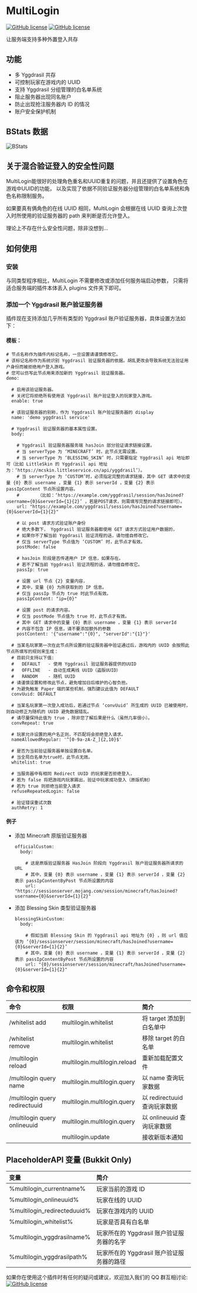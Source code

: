 # MultiLogin

[![GitHub license](https://img.shields.io/github/license/CaaMoe/MultiLogin?style=flat-square)](https://github.com/CaaMoe/MultiLogin/blob/master/LICENSE)
[![GitHub license](https://img.shields.io/badge/QQ%20group-832210691-yellow?style=flat-square)](https://jq.qq.com/?_wv=1027&k=WrOTGIC7)

让服务端支持多种外置登入共存

## 功能

* 多 Yggdrasil 共存
* 可控制玩家在游戏内的 UUID
* 支持 Yggdrasil 分组管理的白名单系统
* 阻止服务器出现同名账户
* 防止出现抢注服务器内 ID 的情况
* 账户安全保护机制

## BStats 数据

![BStats](https://bstats.org/signatures/bukkit/MultiLoginR.svg)

## 关于混合验证登入的安全性问题

MultiLogin能很好的处理角色重名和UUID重复的问题，并且还提供了设置角色在游戏中UUID的功能，
以及实现了依据不同验证服务器分组管理的白名单系统和角色名称限制服务。

如果要真有俩角色的在线 UUID 相同，MultiLogin 会根据在线 UUID 查询上次登入时所使用的验证服务器的 
path 来判断是否允许登入。

理论上不存在什么安全性问题，除非没想到...

## 如何使用

### 安装

与同类型程序相比，MultiLogin 不需要修改或添加任何服务端启动参数， 只需将适合服务端的插件本体丢入 plugins 文件夹下即可。

### 添加一个 Yggdrasil 账户验证服务器

插件现在支持添加几乎所有类型的 Yggdrasil 账户验证服务器，具体设置方法如下：

#### 模板：

    # 节点名称作为插件内标记名称，一旦设置请谨慎修改它。
    # 该标记名称作为系统识别 Yggdrasil 验证服务器的依据。胡乱更改会导致系统无法验证用户身份而被拒绝用户登入游戏。
    # 您可以仿写此节点用来添加新的 Yggdrasil 验证服务器。
    demo:

      # 启用该验证服务器。
      # 关闭它将拒绝所有使用该 Yggdrasil 账户验证登入的玩家登入游戏。
      enable: true

      # 该验证服务器的别称，作为 Yggdrasil 账户验证服务器的 display
      name: 'demo yggdrasil service'

      # Yggdrasil 验证服务器的基本属性设置。
      body:

        # Yggdrasil 验证服务器服务端 hasJoin 部分验证请求链接设置。
        # 当 serverType 为 ‘MINECRAFT’ 时，此节点无需设置。
        # 当 serverType 为 ‘BLESSING_SKIN’ 时，只需要指定 Yggdrasil api 地址即可（比如 LittleSkin 的 Yggdrasil api 地址为：‘https://mcskin.littleservice.cn/api/yggdrasil’）。
        # 当 serverType 为 ‘CUSTOM’时，必须指定完整的请求链接，其中 GET 请求中的变量 {0} 表示 username ，变量 {1} 表示 serverId ，变量 {2} 表示 passIpContent 节点所设置内容。
        #       （比如：‘https://example.com/yggdrasil/session/hasJoined?username={0}&serverId={1}{2}’ ，若是POST请求，则需填写完整的请求链接即可）。
        url: "https://example.com/yggdrasil/session/hasJoined?username={0}&serverId={1}{2}"

        # 以 post 请求方式验证账户身份
        # 绝大多数下， Yggdrasil 验证服务器都使用 GET 请求方式验证用户数据的，
        # 如果你不了解当前 Yggdrasil 验证流程的话，请勿擅自修改它。
        # 仅当 serverType 节点值为 ‘CUSTOM’ 时，此节点才有效。
        postMode: false

        # hasJoin 阶段是否传递用户 IP 信息，如果存在。
        # 若不了解当前 Yggdrasil 验证流程的话，请勿擅自修改它。
        passIp: true

        # 设置 url 节点 {2} 变量内容，
        # 其中，变量 {0} 为所获取到的 IP 信息。
        # 仅当 passIp 节点为 true 时此节点有效。
        passIpContent: "ip={0}"

        # 设置 post 的请求内容。
        # 仅当 postMode 节点值为 true 时，此节点才有效。
        # 其中 GET 请求中的变量 {0} 表示 username ，变量 {1} 表示 serverId
        # 内容不包含 IP 信息，请不要添加额外的参数
        postContent: '{"username":"{0}", "serverId":"{1}"}'

      # 当某名玩家第一次在此节点所设置的验证服务器中验证通过后，游戏内的 UUID 会按照此节点所填写的规则来生成：
      # 目前只支持以下值:
      #   DEFAULT   - 使用 Yggdrasil 验证服务器提供的UUID
      #   OFFLINE   - 自动生成离线 UUID（盗版UUID）
      #   RANDOM    - 随机 UUID
      # 请谨慎设置和修改此节点，避免增加日后维护的心智负担。
      # 为避免触发 Paper 端的某些机制，强烈建议此值为 DEFAULT
      convUuid: DEFAULT

      # 当某名玩家第一次登入成功后，若通过节点 ‘convUuid’ 所生成的 UUID 已被使用时，则自动修正为随机的 UUID 避免数据错乱。
      # 请尽量保持此值为 true ，除非您了解后果是什么（虽然几率很小）。
      convRepeat: true

      # 玩家允许设置的用户名正则，不匹配将会拒绝登入请求。
      nameAllowedRegular: '^[0-9a-zA-Z_]{2,10}$'

      # 是否为当前验证服务器单独设置白名单。
      # 当全局白名单为true时，此节点无效。
      whitelist: true

      # 当服务器中有相同 Redirect UUID 的玩家是否拒绝登入，
      # 若为 false 将把游戏内玩家踢出，验证中玩家成功登入（原版机制）
      # 若为 true 则拒绝当前登入请求
      refuseRepeatedLogin: false

      # 验证错误重试次数
      authRetry: 1

#### 例子

* 添加 Minecraft 原版验证服务器

      officialCustom:
        body:
  	  
  	      # 这是原版验证服务器 HasJoin 阶段向 Yggdrasil 账户验证服务器所请求的 URL
  	      # 其中，变量 {0} 表示 username ，变量 {1} 表示 serverId ，变量 {2} 表示 passIpContentByPost 节点所设置的内容
  	      url: "https://sessionserver.mojang.com/session/minecraft/hasJoined?username={0}&serverId={1}{2}"

* 添加 Blessing Skin 类型验证服务器

      blessingSkinCustom:
        body:
  	  
  	      # 假如当前 Blessing Skin 的 Yggdrasil api 地址为 {0} ，则 url 值应该为 ‘{0}/sessionserver/session/minecraft/hasJoined?username={0}&serverId={1}{2}’
  	      # 其中，变量 {0} 表示 username ，变量 {1} 表示 serverId ，变量 {2} 表示 passIpContentByPost 节点所设置的内容
  	      url: "{0}/sessionserver/session/minecraft/hasJoined?username={0}&serverId={1}{2}"

## 命令和权限

| 命令 | 权限 | 简介 |
| :-----| :----- | :----- |
| /whitelist add <target> | multilogin.whitelist | 将 target 添加到白名单中 |
| /whitelist remove <target> | multilogin.whitelist | 移除 target 的白名单 |
| /multilogin reload | multilogin.multilogin.reload | 重新加载配置文件 |
| /multilogin query name <target> | multilogin.multilogin.query | 以 name 查询玩家数据 |
| /multilogin query redirectuuid <target> | multilogin.multilogin.query | 以 redirectuuid 查询玩家数据 |
| /multilogin query onlineuuid <target> | multilogin.multilogin.query | 以 onlineuuid 查询玩家数据 |
|  | multilogin.update | 接收新版本通知 |

## PlaceholderAPI 变量 (Bukkit Only)

| 变量 | 简介 |
| :-----| :----- |
| %multilogin_currentname% | 玩家当前的游戏 ID |
| %multilogin_onlineuuid% | 玩家在线的 UUID |
| %multilogin_redirecteduuid% | 玩家在游戏内的 UUID |
| %multilogin_whitelist% | 玩家是否具有白名单 | 
| %multilogin_yggdrasilname% | 玩家所在的 Yggdrasil 账户验证服务器的名字 |
| %multilogin_yggdrasilpath% | 玩家所在的 Yggdrasil 账户验证服务器的路径 |

如果你在使用这个插件时有任何的疑问或建议，欢迎加入我们的 QQ
群互相讨论: [![GitHub license](https://img.shields.io/badge/QQ%20group-832210691-yellow?style=flat-square)](https://jq.qq.com/?_wv=1027&k=WrOTGIC7)
